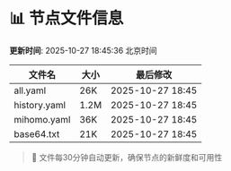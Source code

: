 # 📊 节点文件信息

**更新时间**: 2025-10-27 18:45:36 北京时间

| 文件名 | 大小 | 最后修改 |
|--------|------|----------|
| all.yaml | 26K | 2025-10-27 18:45 |
| history.yaml | 1.2M | 2025-10-27 18:45 |
| mihomo.yaml | 36K | 2025-10-27 18:45 |
| base64.txt | 21K | 2025-10-27 18:45 |

> 🔄 文件每30分钟自动更新，确保节点的新鲜度和可用性
